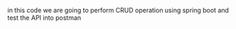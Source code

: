 in this code we are going to perform CRUD operation using spring boot and test the API into postman 
